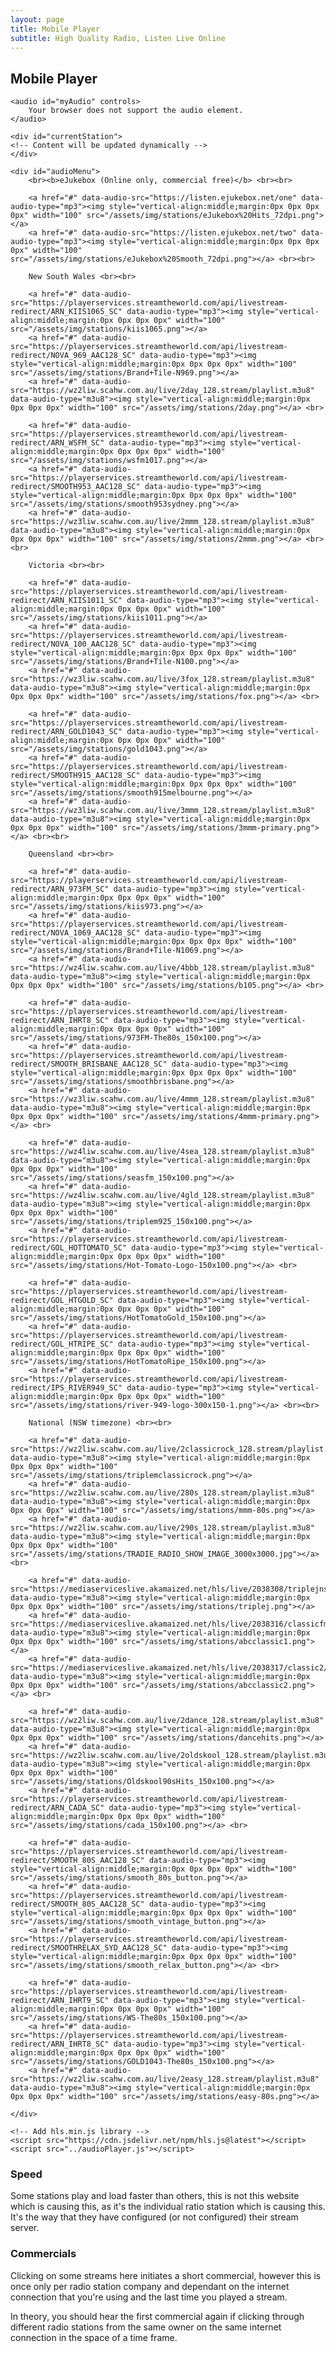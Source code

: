 ```yaml
---
layout: page
title: Mobile Player
subtitle: High Quality Radio, Listen Live Online
---
```


## Mobile Player

<html lang="en">
<head>
    <title>Multi-format Audio Player</title>
</head>
<body>

    <audio id="myAudio" controls>
        Your browser does not support the audio element.
    </audio>

    <div id="currentStation">
    <!-- Content will be updated dynamically -->
    </div>

    <div id="audioMenu">
        <br><b>eJukebox (Online only, commercial free)</b> <br><br>
        
        <a href="#" data-audio-src="https://listen.ejukebox.net/one" data-audio-type="mp3"><img style="vertical-align:middle;margin:0px 0px 0px 0px" width="100" src="/assets/img/stations/eJukebox%20Hits_72dpi.png"></a>
        <a href="#" data-audio-src="https://listen.ejukebox.net/two" data-audio-type="mp3"><img style="vertical-align:middle;margin:0px 0px 0px 0px" width="100" src="/assets/img/stations/eJukebox%20Smooth_72dpi.png"></a> <br><br>

        New South Wales <br><br>
  
        <a href="#" data-audio-src="https://playerservices.streamtheworld.com/api/livestream-redirect/ARN_KIIS1065_SC" data-audio-type="mp3"><img style="vertical-align:middle;margin:0px 0px 0px 0px" width="100" src="/assets/img/stations/kiis1065.png"></a>
        <a href="#" data-audio-src="https://playerservices.streamtheworld.com/api/livestream-redirect/NOVA_969_AAC128_SC" data-audio-type="mp3"><img style="vertical-align:middle;margin:0px 0px 0px 0px" width="100" src="/assets/img/stations/Brand+Tile-N969.png"></a>
        <a href="#" data-audio-src="https://wz2liw.scahw.com.au/live/2day_128.stream/playlist.m3u8" data-audio-type="m3u8"><img style="vertical-align:middle;margin:0px 0px 0px 0px" width="100" src="/assets/img/stations/2day.png"></a> <br>

        <a href="#" data-audio-src="https://playerservices.streamtheworld.com/api/livestream-redirect/ARN_WSFM_SC" data-audio-type="mp3"><img style="vertical-align:middle;margin:0px 0px 0px 0px" width="100" src="/assets/img/stations/wsfm1017.png"></a>
        <a href="#" data-audio-src="https://playerservices.streamtheworld.com/api/livestream-redirect/SMOOTH953_AAC128_SC" data-audio-type="mp3"><img style="vertical-align:middle;margin:0px 0px 0px 0px" width="100" src="/assets/img/stations/smooth953sydney.png"></a>
        <a href="#" data-audio-src="https://wz3liw.scahw.com.au/live/2mmm_128.stream/playlist.m3u8" data-audio-type="m3u8"><img style="vertical-align:middle;margin:0px 0px 0px 0px" width="100" src="/assets/img/stations/2mmm.png"></a> <br><br>

        Victoria <br><br>
  
        <a href="#" data-audio-src="https://playerservices.streamtheworld.com/api/livestream-redirect/ARN_KIIS1011_SC" data-audio-type="mp3"><img style="vertical-align:middle;margin:0px 0px 0px 0px" width="100" src="/assets/img/stations/kiis1011.png"></a>
        <a href="#" data-audio-src="https://playerservices.streamtheworld.com/api/livestream-redirect/NOVA_100_AAC128_SC" data-audio-type="mp3"><img style="vertical-align:middle;margin:0px 0px 0px 0px" width="100" src="/assets/img/stations/Brand+Tile-N100.png"></a>
        <a href="#" data-audio-src="https://wz3liw.scahw.com.au/live/3fox_128.stream/playlist.m3u8" data-audio-type="m3u8"><img style="vertical-align:middle;margin:0px 0px 0px 0px" width="100" src="/assets/img/stations/fox.png"></a> <br>

        <a href="#" data-audio-src="https://playerservices.streamtheworld.com/api/livestream-redirect/ARN_GOLD1043_SC" data-audio-type="mp3"><img style="vertical-align:middle;margin:0px 0px 0px 0px" width="100" src="/assets/img/stations/gold1043.png"></a>
        <a href="#" data-audio-src="https://playerservices.streamtheworld.com/api/livestream-redirect/SMOOTH915_AAC128_SC" data-audio-type="mp3"><img style="vertical-align:middle;margin:0px 0px 0px 0px" width="100" src="/assets/img/stations/smooth915melbourne.png"></a>
        <a href="#" data-audio-src="https://wz3liw.scahw.com.au/live/3mmm_128.stream/playlist.m3u8" data-audio-type="m3u8"><img style="vertical-align:middle;margin:0px 0px 0px 0px" width="100" src="/assets/img/stations/3mmm-primary.png"></a> <br><br>

        Queensland <br><br>
  
        <a href="#" data-audio-src="https://playerservices.streamtheworld.com/api/livestream-redirect/ARN_973FM_SC" data-audio-type="mp3"><img style="vertical-align:middle;margin:0px 0px 0px 0px" width="100" src="/assets/img/stations/kiis973.png"></a>
        <a href="#" data-audio-src="https://playerservices.streamtheworld.com/api/livestream-redirect/NOVA_1069_AAC128_SC" data-audio-type="mp3"><img style="vertical-align:middle;margin:0px 0px 0px 0px" width="100" src="/assets/img/stations/Brand+Tile-N1069.png"></a>
        <a href="#" data-audio-src="https://wz4liw.scahw.com.au/live/4bbb_128.stream/playlist.m3u8" data-audio-type="m3u8"><img style="vertical-align:middle;margin:0px 0px 0px 0px" width="100" src="/assets/img/stations/b105.png"></a> <br>

        <a href="#" data-audio-src="https://playerservices.streamtheworld.com/api/livestream-redirect/ARN_IHRT8_SC" data-audio-type="mp3"><img style="vertical-align:middle;margin:0px 0px 0px 0px" width="100" src="/assets/img/stations/973FM-The80s_150x100.png"></a>
        <a href="#" data-audio-src="https://playerservices.streamtheworld.com/api/livestream-redirect/SMOOTH_BRISBANE_AAC128_SC" data-audio-type="mp3"><img style="vertical-align:middle;margin:0px 0px 0px 0px" width="100" src="/assets/img/stations/smoothbrisbane.png"></a>
        <a href="#" data-audio-src="https://wz3liw.scahw.com.au/live/4mmm_128.stream/playlist.m3u8" data-audio-type="m3u8"><img style="vertical-align:middle;margin:0px 0px 0px 0px" width="100" src="/assets/img/stations/4mmm-primary.png"></a> <br>

        <a href="#" data-audio-src="https://wz4liw.scahw.com.au/live/4sea_128.stream/playlist.m3u8" data-audio-type="m3u8"><img style="vertical-align:middle;margin:0px 0px 0px 0px" width="100" src="/assets/img/stations/seasfm_150x100.png"></a>
        <a href="#" data-audio-src="https://wz4liw.scahw.com.au/live/4gld_128.stream/playlist.m3u8" data-audio-type="m3u8"><img style="vertical-align:middle;margin:0px 0px 0px 0px" width="100" src="/assets/img/stations/triplem925_150x100.png"></a>
        <a href="#" data-audio-src="https://playerservices.streamtheworld.com/api/livestream-redirect/GOL_HOTTOMATO_SC" data-audio-type="mp3"><img style="vertical-align:middle;margin:0px 0px 0px 0px" width="100" src="/assets/img/stations/Hot-Tomato-Logo-150x100.png"></a> <br>

        <a href="#" data-audio-src="https://playerservices.streamtheworld.com/api/livestream-redirect/GOL_HTGOLD_SC" data-audio-type="mp3"><img style="vertical-align:middle;margin:0px 0px 0px 0px" width="100" src="/assets/img/stations/HotTomatoGold_150x100.png"></a>
        <a href="#" data-audio-src="https://playerservices.streamtheworld.com/api/livestream-redirect/GOL_HTRIPE_SC" data-audio-type="mp3"><img style="vertical-align:middle;margin:0px 0px 0px 0px" width="100" src="/assets/img/stations/HotTomatoRipe_150x100.png"></a>
        <a href="#" data-audio-src="https://playerservices.streamtheworld.com/api/livestream-redirect/IPS_RIVER949_SC" data-audio-type="mp3"><img style="vertical-align:middle;margin:0px 0px 0px 0px" width="100" src="/assets/img/stations/river-949-logo-300x150-1.png"></a> <br><br>

        National (NSW timezone) <br><br>

        <a href="#" data-audio-src="https://wz2liw.scahw.com.au/live/2classicrock_128.stream/playlist.m3u8" data-audio-type="m3u8"><img style="vertical-align:middle;margin:0px 0px 0px 0px" width="100" src="/assets/img/stations/triplemclassicrock.png"></a>
        <a href="#" data-audio-src="https://wz2liw.scahw.com.au/live/280s_128.stream/playlist.m3u8" data-audio-type="m3u8"><img style="vertical-align:middle;margin:0px 0px 0px 0px" width="100" src="/assets/img/stations/mmm-80s.png"></a>
        <a href="#" data-audio-src="https://wz2liw.scahw.com.au/live/290s_128.stream/playlist.m3u8" data-audio-type="m3u8"><img style="vertical-align:middle;margin:0px 0px 0px 0px" width="100" src="/assets/img/stations/TRADIE_RADIO_SHOW_IMAGE_3000x3000.jpg"></a> <br>

        <a href="#" data-audio-src="https://mediaserviceslive.akamaized.net/hls/live/2038308/triplejnsw/masterhq.m3u8" data-audio-type="m3u8"><img style="vertical-align:middle;margin:0px 0px 0px 0px" width="100" src="/assets/img/stations/triplej.png"></a>
        <a href="#" data-audio-src="https://mediaserviceslive.akamaized.net/hls/live/2038316/classicfmnsw/masterhq.m3u8" data-audio-type="m3u8"><img style="vertical-align:middle;margin:0px 0px 0px 0px" width="100" src="/assets/img/stations/abcclassic1.png"></a>
        <a href="#" data-audio-src="https://mediaserviceslive.akamaized.net/hls/live/2038317/classic2/masterhq.m3u8" data-audio-type="m3u8"><img style="vertical-align:middle;margin:0px 0px 0px 0px" width="100" src="/assets/img/stations/abcclassic2.png"></a> <br>

        <a href="#" data-audio-src="https://wz2liw.scahw.com.au/live/2dance_128.stream/playlist.m3u8" data-audio-type="m3u8"><img style="vertical-align:middle;margin:0px 0px 0px 0px" width="100" src="/assets/img/stations/dancehits.png"></a>
        <a href="#" data-audio-src="https://wz2liw.scahw.com.au/live/2oldskool_128.stream/playlist.m3u8" data-audio-type="m3u8"><img style="vertical-align:middle;margin:0px 0px 0px 0px" width="100" src="/assets/img/stations/Oldskool90sHits_150x100.png"></a>
        <a href="#" data-audio-src="https://playerservices.streamtheworld.com/api/livestream-redirect/ARN_CADA_SC" data-audio-type="mp3"><img style="vertical-align:middle;margin:0px 0px 0px 0px" width="100" src="/assets/img/stations/cada_150x100.png"></a> <br>

        <a href="#" data-audio-src="https://playerservices.streamtheworld.com/api/livestream-redirect/SMOOTH_80S_AAC128_SC" data-audio-type="mp3"><img style="vertical-align:middle;margin:0px 0px 0px 0px" width="100" src="/assets/img/stations/smooth_80s_button.png"></a>
        <a href="#" data-audio-src="https://playerservices.streamtheworld.com/api/livestream-redirect/SMOOTH_80S_AAC128_SC" data-audio-type="mp3"><img style="vertical-align:middle;margin:0px 0px 0px 0px" width="100" src="/assets/img/stations/smooth_vintage_button.png"></a>
        <a href="#" data-audio-src="https://playerservices.streamtheworld.com/api/livestream-redirect/SMOOTHRELAX_SYD_AAC128_SC" data-audio-type="mp3"><img style="vertical-align:middle;margin:0px 0px 0px 0px" width="100" src="/assets/img/stations/smooth_relax_button.png"></a> <br>

        <a href="#" data-audio-src="https://playerservices.streamtheworld.com/api/livestream-redirect/ARN_IHRT9_SC" data-audio-type="mp3"><img style="vertical-align:middle;margin:0px 0px 0px 0px" width="100" src="/assets/img/stations/WS-The80s_150x100.png"></a>
        <a href="#" data-audio-src="https://playerservices.streamtheworld.com/api/livestream-redirect/ARN_IHRT8_SC" data-audio-type="mp3"><img style="vertical-align:middle;margin:0px 0px 0px 0px" width="100" src="/assets/img/stations/GOLD1043-The80s_150x100.png"></a>
        <a href="#" data-audio-src="https://wz2liw.scahw.com.au/live/2easy_128.stream/playlist.m3u8" data-audio-type="m3u8"><img style="vertical-align:middle;margin:0px 0px 0px 0px" width="100" src="/assets/img/stations/easy-80s.png"></a> 

    </div>

    <!-- Add hls.min.js library -->
    <script src="https://cdn.jsdelivr.net/npm/hls.js@latest"></script>
    <script src="../audioPlayer.js"></script>

</body>
</html>



### Speed

Some stations play and load faster than others, this is not this website which is causing this, as it's the individual ratio station which is causing this. It's the way that they have configured (or not configured) their stream server.


### Commercials

Clicking on some streams here initiates a short commercial, however this is once only per radio station company and dependant on the internet connection that you're using and the last time you played a stream. 

In theory, you should hear the first commercial again if clicking through different radio stations from the same owner on the same internet connection in the space of a time frame.

